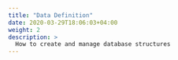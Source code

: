 ```yaml
---
title: "Data Definition"
date: 2020-03-29T18:06:03+04:00
weight: 2
description: >
  How to create and manage database structures
---
```

